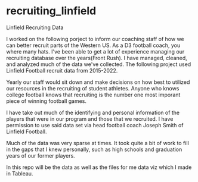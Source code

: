 # recruiting_linfield
Linfield Recruiting Data

I worked on the following porject to inform our coaching staff of how we can better recruit parts of the Western US. As a D3 football coach, 
you where many hats. I've been able to get a lot of experience managing our recruiting database over the years(Front Rush). I have managed, cleaned, 
and analyzed much of the data we've collected. The following project used Linfield Football recruit data from 2015-2022. 

Yearly our staff would sit down and make decisions on how best to utilized our resources in the recruiting of student athletes. Anyone who knows college
football knows that recruiting is the number one most imporant piece of winning football games. 

I have take out much of the identifying and personal information of the players that were in our program and those that we recruited. I have permission to
use said data set via head football coach Joseph Smith of Linfield Football.

Much of the data was very sparse at times. It took quite a bit of work to fill in the gaps that I knew personally, such as high schools and graduation years
of our former players. 

In this repo will be the data as well as the files for me data viz which I made in Tableau.
